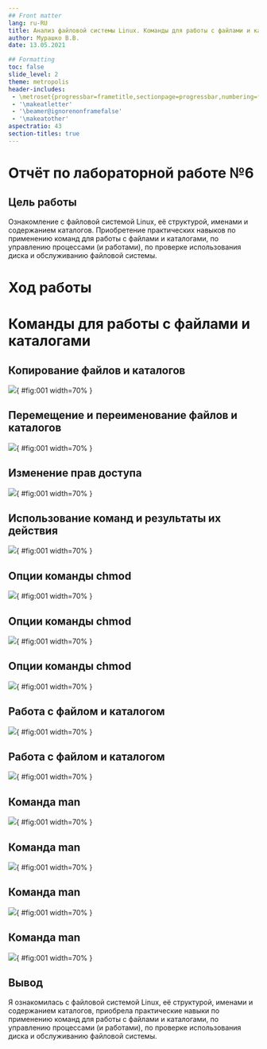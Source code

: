 ```yaml
---
## Front matter
lang: ru-RU
title: Анализ файловой системы Linux. Команды для работы с файлами и каталогами
author: Мурашко В.В.
date: 13.05.2021

## Formatting
toc: false
slide_level: 2
theme: metropolis
header-includes: 
 - \metroset{progressbar=frametitle,sectionpage=progressbar,numbering=fraction}
 - '\makeatletter'
 - '\beamer@ignorenonframefalse'
 - '\makeatother'
aspectratio: 43
section-titles: true
---
```


# Отчёт по лабораторной работе №6

## Цель работы

Ознакомление с файловой системой Linux, её структурой, именами и содержанием каталогов. Приобретение практических навыков по применению команд для работы с файлами и каталогами, по управлению процессами (и работами), по проверке использования диска и обслуживанию файловой системы.

# Ход работы

# Команды для работы с файлами и каталогами

## Копирование файлов и каталогов

![](image/01.png){ #fig:001 width=70% }

## Перемещение и переименование файлов и каталогов

![](image/02.png){ #fig:001 width=70% }

## Изменение прав доступа

![](image/03.png){ #fig:001 width=70% }

## Использование команд и результаты их действия

![](image/04.png){ #fig:001 width=70% }

## Опции команды chmod

![](image/05.png){ #fig:001 width=70% }

## Опции команды chmod

![](image/06.png){ #fig:001 width=70% }

## Опции команды chmod

![](image/07.png){ #fig:001 width=70% }

## Работа с файлом и каталогом

![](image/08.png){ #fig:001 width=70% }

## Работа с файлом и каталогом

![](image/09.png){ #fig:001 width=70% }

## Команда man

![](image/10.png){ #fig:001 width=70% }

## Команда man

![](image/11.png){ #fig:001 width=70% }

## Команда man

![](image/12.png){ #fig:001 width=70% }

## Команда man

![](image/13.png){ #fig:001 width=70% }

## Вывод

Я ознакомилась с файловой системой Linux, её структурой, именами и содержанием каталогов, приобрела практические навыки по применению команд для работы с файлами и каталогами, по управлению процессами (и работами), по проверке использования диска и обслуживанию файловой системы.




